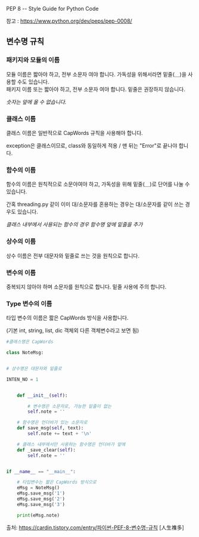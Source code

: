 PEP 8 -- Style Guide for Python Code

참고 : https://www.python.org/dev/peps/pep-0008/

## 변수명 규칙


### 패키지와 모듈의 이름

모듈 이름은 짧아야 하고, 전부 소문자 여야 합니다. 가독성을 위해서라면 밑줄(＿)을 사용할 수도 있습니다.<br>
패키지 이름 또는 짧아야 하고, 전부 소문자 여야 합니다. 밑줄은 권장하지 않습니다.

_숫자는 앞에 올 수 없습니다._

### 클래스 이름

클래스 이름은 일반적으로 CapWords 규칙을 사용해야 합니다.

exception은 클래스이므로, class와 동일하게 적용 / 맨 뒤는 "Error"로 끝나야 합니다.


### 함수의 이름

함수의 이름은 원칙적으로 소문야여야 하고, 가독성을 위해 밑줄(＿)로 단어를 나눌 수 있습니다.

간혹 threading.py 같이 이미 대/소문자를 혼용하는 경우는 대/소문자를 같이 쓰는 경우도 있습니다.

_클래스 내부에서 사용되는 함수의 경우 함수명 앞에 밑줄을 추가_


### 상수의 이름

상수 이름은 전부 대문자와 밑줄로 쓰는 것을 원칙으로 합니다.


### 변수의 이름

중복되지 않아야 하며 소문자를 원칙으로 합니다. 밑줄 사용에 주의 합니다.


### Type 변수의 이름

타입 변수의 이름은 짧은 CapWords 방식을 사용합니다.

(기본 int, string, list, dic 객체외 다른 객체변수라고 보면 됨)


``` Python
#클래스명은 CapWords

class NoteMsg:


# 상수명은 대문자와 밑줄로

INTEN_NO = 1


    def __init__(self):

        # 변수명은 소문자로, 가능한 밑줄이 없는
        self.note = ''

    # 함수명은 언더바가 있는 소문자로
    def save_msg(self, text):
        self.note += text + '\n'

    # 클래스 내부에서만 사용하는 함수명은 언더바가 앞에
    def _save_clear(self):
        self.note = ''


if __name__ == "__main__":

    # 타입변수는 짧은 CapWords 방식으로
    eMsg = NoteMsg()
    eMsg.save_msg('1')
    eMsg.save_msg('2')
    eMsg.save_msg('3')

    print(eMsg.note)

```


출처: https://cardin.tistory.com/entry/파이썬-PEF-8-변수명-규칙 [人生襍多]
